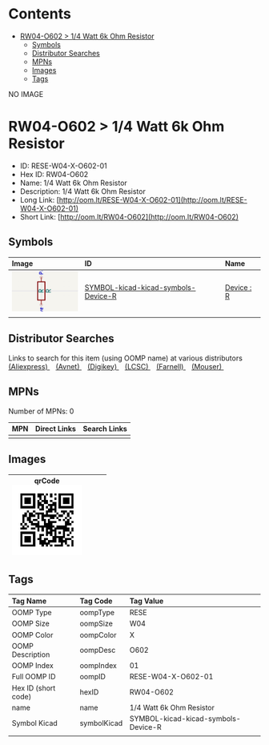 



Contents
========

* [RW04-O602 > 1/4 Watt 6k Ohm Resistor](#rw04-o602--14-watt-6k-ohm-resistor)
	* [Symbols](#symbols)
	* [Distributor Searches](#distributor-searches)
	* [MPNs](#mpns)
	* [Images](#images)
	* [Tags](#tags)
  
NO IMAGE  
# RW04-O602 > 1/4 Watt 6k Ohm Resistor

- ID: RESE-W04-X-O602-01
- Hex ID: RW04-O602
- Name: 1/4 Watt 6k Ohm Resistor
- Description: 1/4 Watt 6k Ohm Resistor
- Long Link: [http://oom.lt/RESE-W04-X-O602-01](http://oom.lt/RESE-W04-X-O602-01)
- Short Link: [http://oom.lt/RW04-O602](http://oom.lt/RW04-O602)

## Symbols
  

|Image|ID|Name|
| :--- | :--- | :--- |
|[![](https://raw.githubusercontent.com/oomlout/oomlout_OOMP_eda_V2/main/SYMBOL/kicad/kicad-symbols/Device/R/image_140.png)](https://github.com/oomlout/oomlout_OOMP_eda_V2/tree/main/SYMBOL/kicad/kicad-symbols/Device/R/)|[SYMBOL-kicad-kicad-symbols-Device-R](https://github.com/oomlout/oomlout_OOMP_eda_V2/tree/main/SYMBOL/kicad/kicad-symbols/Device/R/)|[Device : R](https://github.com/oomlout/oomlout_OOMP_eda_V2/tree/main/SYMBOL/kicad/kicad-symbols/Device/R/)|
||||

## Distributor Searches
  
Links to search for this item (using OOMP name) at various distributors  
[(Aliexpress) ](https://www.aliexpress.com/wholesale?SearchText=11171/4+Watt+6k+Ohm+Resistor)&nbsp;&nbsp;&nbsp;[(Avnet) ](https://www.avnet.com/shop/us/search/1/4+Watt+6k+Ohm+Resistor)&nbsp;&nbsp;&nbsp;[(Digikey) ](https://www.digikey.co.uk/en/products/result?s=1/4+Watt+6k+Ohm+Resistor)&nbsp;&nbsp;&nbsp;[(LCSC) ](https://www.lcsc.com/search?q=1/4+Watt+6k+Ohm+Resistor)&nbsp;&nbsp;&nbsp;[(Farnell) ](https://uk.farnell.com/search?st=1/4+Watt+6k+Ohm+Resistor)&nbsp;&nbsp;&nbsp;[(Mouser) ](https://www.mouser.com/c/?q=1/4+Watt+6k+Ohm+Resistor)&nbsp;&nbsp;&nbsp;
## MPNs
  
Number of MPNs: 0  

|MPN|Direct Links|Search Links|
| :--- | :--- | :--- |
||||

## Images
  

|qrCode<br>[![](https://raw.githubusercontent.com/oomlout/oomlout_OOMP_parts_V2/main/RESE/W04/X/O602/01/qrCode_140.png)](https://github.com/oomlout/oomlout_OOMP_parts_V2/tree/main/RESE/W04/X/O602/01/qrCode.png)||||
| :---: | :---: | :---: | :---: |

## Tags
  

|Tag Name|Tag Code|Tag Value|
| :--- | :--- | :--- |
|OOMP Type|oompType|RESE|
|OOMP Size|oompSize|W04|
|OOMP Color|oompColor|X|
|OOMP Description|oompDesc|O602|
|OOMP Index|oompIndex|01|
|Full OOMP ID|oompID|RESE-W04-X-O602-01|
|Hex ID (short code)|hexID|RW04-O602|
|name|name|1/4 Watt 6k Ohm Resistor|
|Symbol Kicad|symbolKicad|SYMBOL-kicad-kicad-symbols-Device-R|
||||
